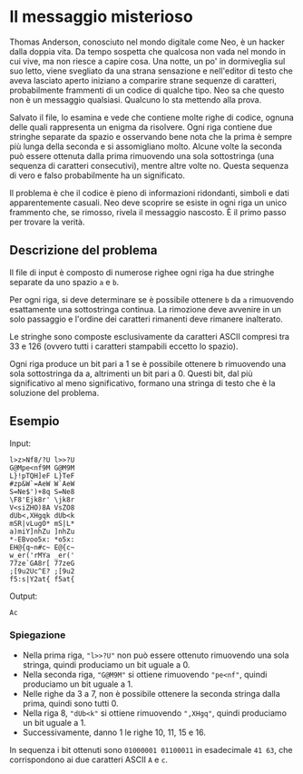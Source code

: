 # Il messaggio misterioso

Thomas Anderson, conosciuto nel mondo digitale come Neo, è un hacker dalla doppia vita. Da tempo sospetta che qualcosa non vada nel mondo in cui vive, ma non riesce a capire cosa. Una notte, un po' in dormiveglia sul suo letto, viene svegliato da una strana sensazione e nell'editor di testo che aveva lasciato aperto iniziano a comparire strane sequenze di caratteri, probabilmente frammenti di un codice di qualche tipo. Neo sa che questo non è un messaggio qualsiasi. Qualcuno lo sta mettendo alla prova. 

Salvato il file, lo esamina e vede che contiene molte righe di codice, ognuna delle quali rappresenta un enigma da risolvere. Ogni riga contiene due stringhe separate da spazio e osservando bene nota che la prima è sempre più lunga della seconda e si assomigliano molto. Alcune volte la seconda può essere ottenuta dalla prima rimuovendo una sola sottostringa (una sequenza di caratteri consecutivi), mentre altre volte no. Questa sequenza di vero e falso probabilmente ha un significato.

Il problema è che il codice è pieno di informazioni ridondanti, simboli e dati apparentemente casuali. Neo deve scoprire se esiste in ogni riga un unico frammento che, se rimosso, rivela il messaggio nascosto. È il primo passo per trovare la verità.

## Descrizione del problema
Il file di input è composto di numerose righee ogni riga ha due stringhe separate da uno spazio `a` e `b`.

Per ogni riga, si deve determinare se è possibile ottenere `b` da `a` rimuovendo esattamente una sottostringa continua. La rimozione deve avvenire in un solo passaggio e l'ordine dei caratteri rimanenti deve rimanere inalterato.

Le stringhe sono composte esclusivamente da caratteri ASCII compresi tra 33 e 126 (ovvero tutti i caratteri stampabili eccetto lo spazio).

Ogni riga produce un bit pari a 1 se è possibile ottenere b rimuovendo una sola sottostringa da a, altrimenti un bit pari a 0. Questi bit, dal più significativo al meno significativo,  formano una stringa di testo che è la soluzione del problema.

## Esempio
Input:
```
l>z>Nf8/?U l>>?U
G@Mpe<nf9M G@M9M
L}!pTQH]eF L}TeF
#zp&W`=AeW W`AeW
S=Ne$')+8q S=Ne8
\F8'Ejk8r' \jk8r
V<siZHO)8A VsZO8
dUb<,XHgqk dUb<k
mSR|vLugO* mS|L*
a)miY]nhZu ]nhZu
*-EBvoo5x: *o5x:
EH@{q~n#c~ E@{c~
w_er('rMYa _er('
77ze`GA8r[ 77zeG
;[9u2Uc^E? ;[9u2
f5:s|Y2at{ f5at{
```

Output:
```
Ac
```

### Spiegazione
- Nella prima riga, `"l>>?U"` non può essere ottenuto rimuovendo una sola stringa, quindi produciamo un bit uguale a 0.
- Nella seconda riga, `"G@M9M"` si ottiene rimuovendo `"pe<nf"`, quindi produciamo un bit uguale a 1.
- Nelle righe da 3 a 7, non è possibile ottenere la seconda stringa dalla prima, quindi sono tutti 0.
- Nella riga 8, `"dUb<k"` si ottiene rimuovendo `",XHgq"`, quindi produciamo un bit uguale a 1.
- Successivamente, danno 1 le righe 10, 11, 15 e 16.

In sequenza i bit ottenuti sono `01000001 01100011` in esadecimale `41 63`, che corrispondono ai due caratteri ASCII `A` e `c`.


